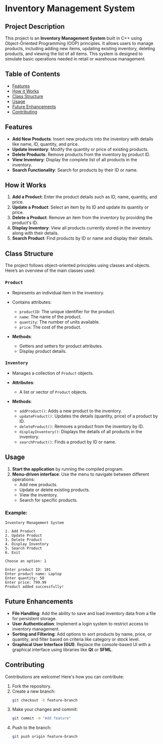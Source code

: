 
# Inventory Management System 

## Project Description

This project is an **Inventory Management System** built in C++ using Object-Oriented Programming (OOP) principles. It allows users to manage products, including adding new items, updating existing inventory, deleting products, and viewing the list of all items. This system is designed to simulate basic operations needed in retail or warehouse management.

## Table of Contents
- [Features](#features)
- [How it Works](#how-it-works)
- [Class Structure](#class-structure)
- [Usage](#usage)
- [Future Enhancements](#future-enhancements)
- [Contributing](#contributing)


## Features

- **Add New Products**: Insert new products into the inventory with details like name, ID, quantity, and price.
- **Update Inventory**: Modify the quantity or price of existing products.
- **Delete Products**: Remove products from the inventory by product ID.
- **View Inventory**: Display the complete list of all products in the inventory.
- **Search Functionality**: Search for products by their ID or name.

## How it Works

1. **Add a Product**: Enter the product details such as ID, name, quantity, and price.
2. **Update a Product**: Select an item by its ID and update its quantity or price.
3. **Delete a Product**: Remove an item from the inventory by providing the product's ID.
4. **Display Inventory**: View all products currently stored in the inventory along with their details.
5. **Search Product**: Find products by ID or name and display their details.

## Class Structure

The project follows object-oriented principles using classes and objects. Here’s an overview of the main classes used:

### `Product`
- Represents an individual item in the inventory.
- Contains attributes:
  - `productID`: The unique identifier for the product.
  - `name`: The name of the product.
  - `quantity`: The number of units available.
  - `price`: The cost of the product.

- **Methods**:
  - Getters and setters for product attributes.
  - Display product details.

### `Inventory`
- Manages a collection of `Product` objects.
- **Attributes**:
  - A list or vector of `Product` objects.
  
- **Methods**:
  - `addProduct()`: Adds a new product to the inventory.
  - `updateProduct()`: Updates the details (quantity, price) of a product by ID.
  - `deleteProduct()`: Removes a product from the inventory by ID.
  - `displayInventory()`: Displays the details of all products in the inventory.
  - `searchProduct()`: Finds a product by ID or name.


## Usage

1. **Start the application** by running the compiled program.
2. **Menu-driven interface**: Use the menu to navigate between different operations:
   - Add new products.
   - Update or delete existing products.
   - View the inventory.
   - Search for specific products.

### Example:
```
Inventory Management System

1. Add Product
2. Update Product
3. Delete Product
4. Display Inventory
5. Search Product
6. Exit

Choose an option: 1

Enter product ID: 101
Enter product name: Laptop
Enter quantity: 50
Enter price: 799.99
Product added successfully!
```

## Future Enhancements

- **File Handling**: Add the ability to save and load inventory data from a file for persistent storage.
- **User Authentication**: Implement a login system to restrict access to inventory management.
- **Sorting and Filtering**: Add options to sort products by name, price, or quantity, and filter based on criteria like category or stock level.
- **Graphical User Interface (GUI)**: Replace the console-based UI with a graphical interface using libraries like **Qt** or **SFML**.

## Contributing

Contributions are welcome! Here's how you can contribute:

1. Fork the repository.
2. Create a new branch:
   ```bash
   git checkout -b feature-branch
   ```
3. Make your changes and commit:
   ```bash
   git commit -m "Add feature"
   ```
4. Push to the branch:
   ```bash
   git push origin feature-branch
   ```
